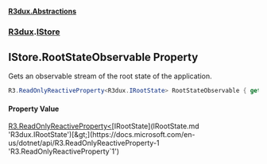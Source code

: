 #### [R3dux.Abstractions](R3dux.Abstractions.md 'R3dux.Abstractions')
### [R3dux](R3dux.Abstractions.md#R3dux 'R3dux').[IStore](IStore.md 'R3dux.IStore')

## IStore.RootStateObservable Property

Gets an observable stream of the root state of the application.

```csharp
R3.ReadOnlyReactiveProperty<R3dux.IRootState> RootStateObservable { get; }
```

#### Property Value
[R3.ReadOnlyReactiveProperty&lt;](https://docs.microsoft.com/en-us/dotnet/api/R3.ReadOnlyReactiveProperty-1 'R3.ReadOnlyReactiveProperty`1')[IRootState](IRootState.md 'R3dux.IRootState')[&gt;](https://docs.microsoft.com/en-us/dotnet/api/R3.ReadOnlyReactiveProperty-1 'R3.ReadOnlyReactiveProperty`1')